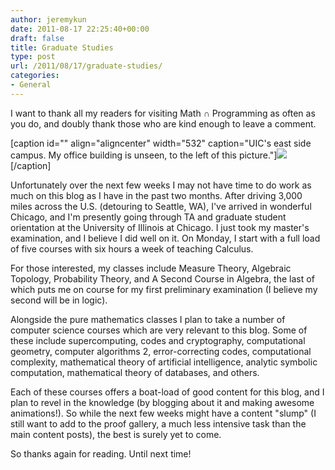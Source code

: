 ```yaml
---
author: jeremykun
date: 2011-08-17 22:25:40+00:00
draft: false
title: Graduate Studies
type: post
url: /2011/08/17/graduate-studies/
categories:
- General
---
```


I want to thank all my readers for visiting Math ∩ Programming as often as you do, and doubly thank those who are kind enough to leave a comment.

[caption id="" align="aligncenter" width="532" caption="UIC's east side campus. My office building is unseen, to the left of this picture."]![](http://tigger.uic.edu/~lskitka/mm_health_photo.jpg)
[/caption]

Unfortunately over the next few weeks I may not have time to do work as much on this blog as I have in the past two months. After driving 3,000 miles across the U.S. (detouring to Seattle, WA), I've arrived in wonderful Chicago, and I'm presently going through TA and graduate student orientation at the University of Illinois at Chicago. I just took my master's examination, and I believe I did well on it. On Monday, I start with a full load of five courses with six hours a week of teaching Calculus.

For those interested, my classes include Measure Theory, Algebraic Topology, Probability Theory, and A Second Course in Algebra, the last of which puts me on course for my first preliminary examination (I believe my second will be in logic).

Alongside the pure mathematics classes I plan to take a number of computer science courses which are very relevant to this blog. Some of these include supercomputing, codes and cryptography, computational geometry, computer algorithms 2, error-correcting codes, computational complexity, mathematical theory of artificial intelligence, analytic symbolic computation, mathematical theory of databases, and others.

Each of these courses offers a boat-load of good content for this blog, and I plan to revel in the knowledge (by blogging about it and making awesome animations!). So while the next few weeks might have a content "slump" (I still want to add to the proof gallery, a much less intensive task than the main content posts), the best is surely yet to come.

So thanks again for reading. Until next time!
